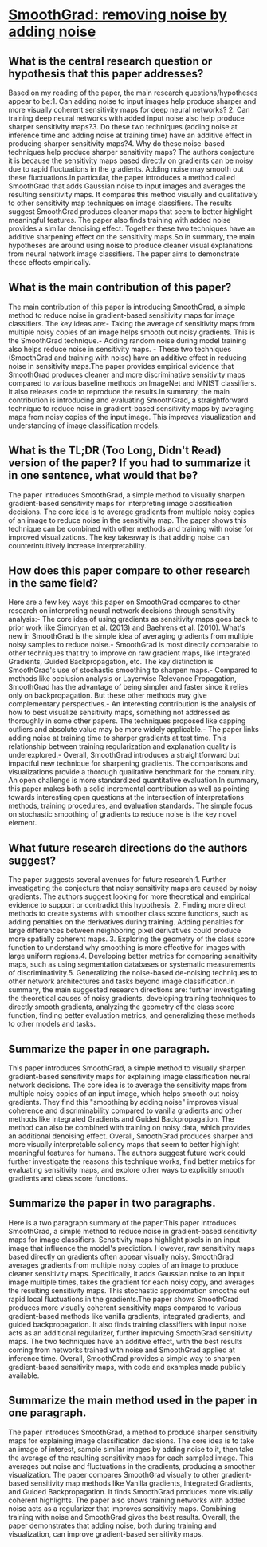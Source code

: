 # [SmoothGrad: removing noise by adding noise](https://arxiv.org/abs/1706.03825)

## What is the central research question or hypothesis that this paper addresses?

Based on my reading of the paper, the main research questions/hypotheses appear to be:1. Can adding noise to input images help produce sharper and more visually coherent sensitivity maps for deep neural networks? 2. Can training deep neural networks with added input noise also help produce sharper sensitivity maps?3. Do these two techniques (adding noise at inference time and adding noise at training time) have an additive effect in producing sharper sensitivity maps?4. Why do these noise-based techniques help produce sharper sensitivity maps? The authors conjecture it is because the sensitivity maps based directly on gradients can be noisy due to rapid fluctuations in the gradients. Adding noise may smooth out these fluctuations.In particular, the paper introduces a method called SmoothGrad that adds Gaussian noise to input images and averages the resulting sensitivity maps. It compares this method visually and qualitatively to other sensitivity map techniques on image classifiers. The results suggest SmoothGrad produces cleaner maps that seem to better highlight meaningful features. The paper also finds training with added noise provides a similar denoising effect. Together these two techniques have an additive sharpening effect on the sensitivity maps.So in summary, the main hypotheses are around using noise to produce cleaner visual explanations from neural network image classifiers. The paper aims to demonstrate these effects empirically.


## What is the main contribution of this paper?

The main contribution of this paper is introducing SmoothGrad, a simple method to reduce noise in gradient-based sensitivity maps for image classifiers. The key ideas are:- Taking the average of sensitivity maps from multiple noisy copies of an image helps smooth out noisy gradients. This is the SmoothGrad technique.- Adding random noise during model training also helps reduce noise in sensitivity maps. - These two techniques (SmoothGrad and training with noise) have an additive effect in reducing noise in sensitivity maps.The paper provides empirical evidence that SmoothGrad produces cleaner and more discriminative sensitivity maps compared to various baseline methods on ImageNet and MNIST classifiers. It also releases code to reproduce the results.In summary, the main contribution is introducing and evaluating SmoothGrad, a straightforward technique to reduce noise in gradient-based sensitivity maps by averaging maps from noisy copies of the input image. This improves visualization and understanding of image classification models.


## What is the TL;DR (Too Long, Didn't Read) version of the paper? If you had to summarize it in one sentence, what would that be?

The paper introduces SmoothGrad, a simple method to visually sharpen gradient-based sensitivity maps for interpreting image classification decisions. The core idea is to average gradients from multiple noisy copies of an image to reduce noise in the sensitivity map. The paper shows this technique can be combined with other methods and training with noise for improved visualizations. The key takeaway is that adding noise can counterintuitively increase interpretability.


## How does this paper compare to other research in the same field?

Here are a few key ways this paper on SmoothGrad compares to other research on interpreting neural network decisions through sensitivity analysis:- The core idea of using gradients as sensitivity maps goes back to prior work like Simonyan et al. (2013) and Baehrens et al. (2010). What's new in SmoothGrad is the simple idea of averaging gradients from multiple noisy samples to reduce noise.- SmoothGrad is most directly comparable to other techniques that try to improve on raw gradient maps, like Integrated Gradients, Guided Backpropagation, etc. The key distinction is SmoothGrad's use of stochastic smoothing to sharpen maps.- Compared to methods like occlusion analysis or Layerwise Relevance Propagation, SmoothGrad has the advantage of being simpler and faster since it relies only on backpropagation. But these other methods may give complementary perspectives.- An interesting contribution is the analysis of how to best visualize sensitivity maps, something not addressed as thoroughly in some other papers. The techniques proposed like capping outliers and absolute value may be more widely applicable.- The paper links adding noise at training time to sharper gradients at test time. This relationship between training regularization and explanation quality is underexplored.- Overall, SmoothGrad introduces a straightforward but impactful new technique for sharpening gradients. The comparisons and visualizations provide a thorough qualitative benchmark for the community. An open challenge is more standardized quantitative evaluation.In summary, this paper makes both a solid incremental contribution as well as pointing towards interesting open questions at the intersection of interpretations methods, training procedures, and evaluation standards. The simple focus on stochastic smoothing of gradients to reduce noise is the key novel element.


## What future research directions do the authors suggest?

The paper suggests several avenues for future research:1. Further investigating the conjecture that noisy sensitivity maps are caused by noisy gradients. The authors suggest looking for more theoretical and empirical evidence to support or contradict this hypothesis. 2. Finding more direct methods to create systems with smoother class score functions, such as adding penalties on the derivatives during training. Adding penalties for large differences between neighboring pixel derivatives could produce more spatially coherent maps. 3. Exploring the geometry of the class score function to understand why smoothing is more effective for images with large uniform regions.4. Developing better metrics for comparing sensitivity maps, such as using segmentation databases or systematic measurements of discriminativity.5. Generalizing the noise-based de-noising techniques to other network architectures and tasks beyond image classification.In summary, the main suggested research directions are: further investigating the theoretical causes of noisy gradients, developing training techniques to directly smooth gradients, analyzing the geometry of the class score function, finding better evaluation metrics, and generalizing these methods to other models and tasks.


## Summarize the paper in one paragraph.

This paper introduces SmoothGrad, a simple method to visually sharpen gradient-based sensitivity maps for explaining image classification neural network decisions. The core idea is to average the sensitivity maps from multiple noisy copies of an input image, which helps smooth out noisy gradients. They find this "smoothing by adding noise" improves visual coherence and discriminability compared to vanilla gradients and other methods like Integrated Gradients and Guided Backpropagation. The method can also be combined with training on noisy data, which provides an additional denoising effect. Overall, SmoothGrad produces sharper and more visually interpretable saliency maps that seem to better highlight meaningful features for humans. The authors suggest future work could further investigate the reasons this technique works, find better metrics for evaluating sensitivity maps, and explore other ways to explicitly smooth gradients and class score functions.


## Summarize the paper in two paragraphs.

Here is a two paragraph summary of the paper:This paper introduces SmoothGrad, a simple method to reduce noise in gradient-based sensitivity maps for image classifiers. Sensitivity maps highlight pixels in an input image that influence the model's prediction. However, raw sensitivity maps based directly on gradients often appear visually noisy. SmoothGrad averages gradients from multiple noisy copies of an image to produce cleaner sensitivity maps. Specifically, it adds Gaussian noise to an input image multiple times, takes the gradient for each noisy copy, and averages the resulting sensitivity maps. This stochastic approximation smooths out rapid local fluctuations in the gradients.The paper shows SmoothGrad produces more visually coherent sensitivity maps compared to various gradient-based methods like vanilla gradients, integrated gradients, and guided backpropagation. It also finds training classifiers with input noise acts as an additional regularizer, further improving SmoothGrad sensitivity maps. The two techniques have an additive effect, with the best results coming from networks trained with noise and SmoothGrad applied at inference time. Overall, SmoothGrad provides a simple way to sharpen gradient-based sensitivity maps, with code and examples made publicly available.


## Summarize the main method used in the paper in one paragraph.

The paper introduces SmoothGrad, a method to produce sharper sensitivity maps for explaining image classification decisions. The core idea is to take an image of interest, sample similar images by adding noise to it, then take the average of the resulting sensitivity maps for each sampled image. This averages out noise and fluctuations in the gradients, producing a smoother visualization. The paper compares SmoothGrad visually to other gradient-based sensitivity map methods like Vanilla gradients, Integrated Gradients, and Guided Backpropagation. It finds SmoothGrad produces more visually coherent highlights. The paper also shows training networks with added noise acts as a regularizer that improves sensitivity maps. Combining training with noise and SmoothGrad gives the best results. Overall, the paper demonstrates that adding noise, both during training and visualization, can improve gradient-based sensitivity maps.
